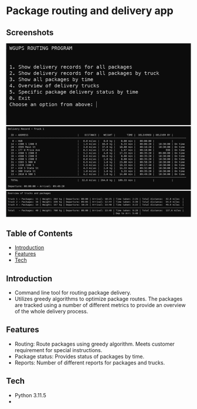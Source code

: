 # Package routing and delivery app

## Screenshots

![main.png](screenshots%2Fmain.png)
![truck.png](screenshots%2Ftruck.png)
![overview.png](screenshots%2Foverview.png)

## Table of Contents

- [Introduction](#introduction)
- [Features](#features)
- [Tech](#tech)

## Introduction <a id="introduction"></a>

- Command line tool for routing package delivery.
- Utilizes greedy algorithms to optimize package routes. The packages are tracked using a number of different metrics to provide an overview of the whole delivery process.

## Features <a id="features"></a>

- Routing: Route packages using greedy algorithm. Meets customer requirement for special instructions.
- Package status: Provides status of packages by time.
- Reports: Number of different reports for packages and trucks.

## Tech <a id="tech"></a>

- Python 3.11.5
- 